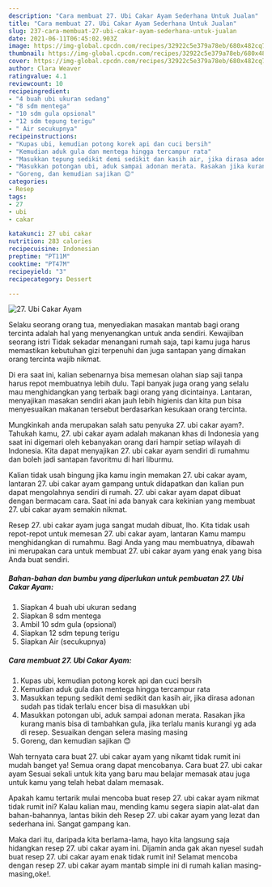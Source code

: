 ```yaml
---
description: "Cara membuat 27. Ubi Cakar Ayam Sederhana Untuk Jualan"
title: "Cara membuat 27. Ubi Cakar Ayam Sederhana Untuk Jualan"
slug: 237-cara-membuat-27-ubi-cakar-ayam-sederhana-untuk-jualan
date: 2021-06-11T06:45:02.903Z
image: https://img-global.cpcdn.com/recipes/32922c5e379a78eb/680x482cq70/27-ubi-cakar-ayam-foto-resep-utama.jpg
thumbnail: https://img-global.cpcdn.com/recipes/32922c5e379a78eb/680x482cq70/27-ubi-cakar-ayam-foto-resep-utama.jpg
cover: https://img-global.cpcdn.com/recipes/32922c5e379a78eb/680x482cq70/27-ubi-cakar-ayam-foto-resep-utama.jpg
author: Clara Weaver
ratingvalue: 4.1
reviewcount: 10
recipeingredient:
- "4 buah ubi ukuran sedang"
- "8 sdm mentega"
- "10 sdm gula opsional"
- "12 sdm tepung terigu"
- " Air secukupnya"
recipeinstructions:
- "Kupas ubi, kemudian potong korek api dan cuci bersih"
- "Kemudian aduk gula dan mentega hingga tercampur rata"
- "Masukkan tepung sedikit demi sedikit dan kasih air, jika dirasa adonan sudah pas tidak terlalu encer bisa di masukkan ubi"
- "Masukkan potongan ubi, aduk sampai adonan merata. Rasakan jika kurang manis bisa di tambahkan gula, jika terlalu manis kurangi yg ada di resep. Sesuaikan dengan selera masing masing"
- "Goreng, dan kemudian sajikan 😊"
categories:
- Resep
tags:
- 27
- ubi
- cakar

katakunci: 27 ubi cakar 
nutrition: 283 calories
recipecuisine: Indonesian
preptime: "PT11M"
cooktime: "PT47M"
recipeyield: "3"
recipecategory: Dessert

---
```



![27. Ubi Cakar Ayam](https://img-global.cpcdn.com/recipes/32922c5e379a78eb/680x482cq70/27-ubi-cakar-ayam-foto-resep-utama.jpg)

Selaku seorang orang tua, menyediakan masakan mantab bagi orang tercinta adalah hal yang menyenangkan untuk anda sendiri. Kewajiban seorang istri Tidak sekadar menangani rumah saja, tapi kamu juga harus memastikan kebutuhan gizi terpenuhi dan juga santapan yang dimakan orang tercinta wajib nikmat.

Di era  saat ini, kalian sebenarnya bisa memesan olahan siap saji tanpa harus repot membuatnya lebih dulu. Tapi banyak juga orang yang selalu mau menghidangkan yang terbaik bagi orang yang dicintainya. Lantaran, menyajikan masakan sendiri akan jauh lebih higienis dan kita pun bisa menyesuaikan makanan tersebut berdasarkan kesukaan orang tercinta. 



Mungkinkah anda merupakan salah satu penyuka 27. ubi cakar ayam?. Tahukah kamu, 27. ubi cakar ayam adalah makanan khas di Indonesia yang saat ini digemari oleh kebanyakan orang dari hampir setiap wilayah di Indonesia. Kita dapat menyajikan 27. ubi cakar ayam sendiri di rumahmu dan boleh jadi santapan favoritmu di hari liburmu.

Kalian tidak usah bingung jika kamu ingin memakan 27. ubi cakar ayam, lantaran 27. ubi cakar ayam gampang untuk didapatkan dan kalian pun dapat mengolahnya sendiri di rumah. 27. ubi cakar ayam dapat dibuat dengan bermacam cara. Saat ini ada banyak cara kekinian yang membuat 27. ubi cakar ayam semakin nikmat.

Resep 27. ubi cakar ayam juga sangat mudah dibuat, lho. Kita tidak usah repot-repot untuk memesan 27. ubi cakar ayam, lantaran Kamu mampu menghidangkan di rumahmu. Bagi Anda yang mau membuatnya, dibawah ini merupakan cara untuk membuat 27. ubi cakar ayam yang enak yang bisa Anda buat sendiri.

<!--inarticleads1-->

##### Bahan-bahan dan bumbu yang diperlukan untuk pembuatan 27. Ubi Cakar Ayam:

1. Siapkan 4 buah ubi ukuran sedang
1. Siapkan 8 sdm mentega
1. Ambil 10 sdm gula (opsional)
1. Siapkan 12 sdm tepung terigu
1. Siapkan  Air (secukupnya)




<!--inarticleads2-->

##### Cara membuat 27. Ubi Cakar Ayam:

1. Kupas ubi, kemudian potong korek api dan cuci bersih
1. Kemudian aduk gula dan mentega hingga tercampur rata
1. Masukkan tepung sedikit demi sedikit dan kasih air, jika dirasa adonan sudah pas tidak terlalu encer bisa di masukkan ubi
1. Masukkan potongan ubi, aduk sampai adonan merata. Rasakan jika kurang manis bisa di tambahkan gula, jika terlalu manis kurangi yg ada di resep. Sesuaikan dengan selera masing masing
1. Goreng, dan kemudian sajikan 😊




Wah ternyata cara buat 27. ubi cakar ayam yang nikamt tidak rumit ini mudah banget ya! Semua orang dapat mencobanya. Cara buat 27. ubi cakar ayam Sesuai sekali untuk kita yang baru mau belajar memasak atau juga untuk kamu yang telah hebat dalam memasak.

Apakah kamu tertarik mulai mencoba buat resep 27. ubi cakar ayam nikmat tidak rumit ini? Kalau kalian mau, mending kamu segera siapin alat-alat dan bahan-bahannya, lantas bikin deh Resep 27. ubi cakar ayam yang lezat dan sederhana ini. Sangat gampang kan. 

Maka dari itu, daripada kita berlama-lama, hayo kita langsung saja hidangkan resep 27. ubi cakar ayam ini. Dijamin anda gak akan nyesel sudah buat resep 27. ubi cakar ayam enak tidak rumit ini! Selamat mencoba dengan resep 27. ubi cakar ayam mantab simple ini di rumah kalian masing-masing,oke!.

